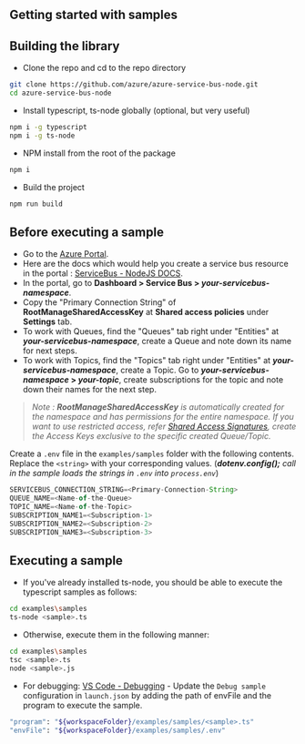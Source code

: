 ## Getting started with samples ##

## Building the library
- Clone the repo and cd to the repo directory
```bash
git clone https://github.com/azure/azure-service-bus-node.git
cd azure-service-bus-node
```
- Install typescript, ts-node globally (optional, but very useful)
```bash
npm i -g typescript
npm i -g ts-node
```
- NPM install from the root of the package
```bash
npm i
```
- Build the project
```bash
npm run build
```

## Before executing a sample
- Go to the [Azure Portal](https://portal.azure.com).
- Here are the docs which would help you create a service bus resource in the portal : [ServiceBus - NodeJS DOCS](https://docs.microsoft.com/en-us/azure/service-bus-messaging/service-bus-nodejs-how-to-use-queues).
- In the portal, go to **Dashboard > Service Bus > _your-servicebus-namespace_**.
- Copy the "Primary Connection String" of **RootManageSharedAccessKey** at **Shared access policies** under **Settings** tab.
- To work with Queues, find the "Queues" tab right under "Entities" at **_your-servicebus-namespace_**, create a Queue and note down its name for next steps.
- To work with Topics, find the "Topics" tab right under "Entities" at **_your-servicebus-namespace_**, create a Topic. Go to **_your-servicebus-namespace_ > _your-topic_**, create subscriptions for the topic and note down their names for the next step.
> _Note : **RootManageSharedAccessKey** is automatically created for the namespace and has permissions for the entire namespace. If you want to use restricted access, refer [Shared Access Signatures](https://docs.microsoft.com/en-us/azure/service-bus-messaging/service-bus-sas), create the Access Keys exclusive to the specific created Queue/Topic._

Create a `.env` file in the `examples/samples` folder with the following contents. Replace the `<string>` with your corresponding values. (_**dotenv.config();** call in the sample loads the strings in `.env` into `process.env`_)
```typescript
SERVICEBUS_CONNECTION_STRING=<Primary-Connection-String>
QUEUE_NAME=<Name-of-the-Queue>
TOPIC_NAME=<Name-of-the-Topic>
SUBSCRIPTION_NAME1=<Subscription-1>
SUBSCRIPTION_NAME2=<Subscription-2>
SUBSCRIPTION_NAME3=<Subscription-3>
```

## Executing a sample
- If you've already installed ts-node, you should be able to execute the typescript samples as follows:
```bash
cd examples\samples
ts-node <sample>.ts
```
- Otherwise, execute them in the following manner:
```bash
cd examples\samples
tsc <sample>.ts
node <sample>.js
```
- For debugging:
[VS Code - Debugging](https://code.visualstudio.com/docs/editor/debugging#_launch-configurations) -  Update the `Debug sample` configuration in `launch.json` by adding the path of envFile and the program to execute the sample.
```bash
"program": "${workspaceFolder}/examples/samples/<sample>.ts"
"envFile": "${workspaceFolder}/examples/samples/.env"
```